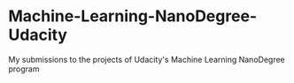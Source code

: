 # Machine-Learning-NanoDegree-Udacity
My submissions to the projects of Udacity's Machine Learning NanoDegree program 
